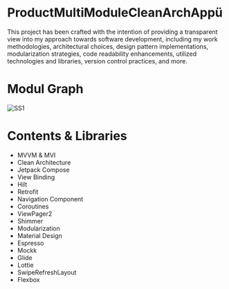 # ProductMultiModuleCleanArchAppü


This project has been crafted with the intention of providing a transparent view into my approach towards software development, including my work methodologies, architectural choices, design pattern implementations, modularization strategies, code readability enhancements, utilized technologies and libraries, version control practices, and more.

# Modul Graph 

![SS1](https://i.ibb.co/CQRQbfq/Screen-Shot-2023-08-10-at-15-05-52.png](https://i.ibb.co/Pc1Tnp4/ezgif-com-resize.png)https://i.ibb.co/Pc1Tnp4/ezgif-com-resize.png)

# Contents & Libraries 

- MVVM & MVI 
- Clean Architecture 
- Jetpack Compose 
- View Binding 
- Hilt 
- Retrofit 
- Navigation Component 
- Coroutines 
- ViewPager2 
- Shimmer 
- Modularization 
- Material Design 
- Espresso 
- Mockk 
- Glide 
- Lottie 
- SwipeRefreshLayout 
- Flexbox 


